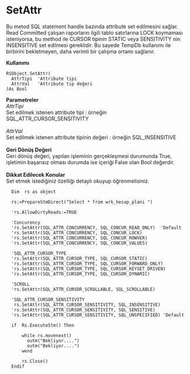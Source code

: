 # SetAttr

Bu metod SQL statement handle bazında attribute set edilmesini sağlar. Read Committed çalışan raporların ilgili tablo satırlarına LOCK koymaması isteniyorsa, bu method ile CURSOR tipinin STATIC veya SENSITIVITY nin INSENSITIVE set edilmesi gereklidir. Bu sayede TempDb kullanımı ile birbirini bekletmeyen, daha verimli bir çalışma ortamı sağlanır.

**Kullanımı**

```
RSObject.SetAttr(
  AttrTipi  'Attribute tipi
  AttrVal   'Attribute tip değeri
)As Bool
```

**Parametreler**\
_AttrTipi_\
Set edilmek istenen attribute tipi : örneğin SQL\_ATTR\_CURSOR\_SENSITIVITY\
\
_AttrVal_\
Set edilmek istenen attribute tipinin değeri : örneğin SQL\_INSENSITIVE\
\
**Geri Dönüş Değeri**\
Geri dönüş değeri, yapılan işleminin gerçekleşmesi durumunda True, işletimin başarısız olması durumda ise içeriği False olan Bool değerdir.\
\
**Dikkat Edilecek Konular**\
Set etmek istediğiniz özelliği detaylı okuyup öğrenmelisiniz.

```
  Dim  rs as object
  
  rs:=PrepareStmDirect("Select * from wrk_hesap_plani ")

  'rs.AllowDirtyReads:=TRUE
  
  'Concurency
  'rs.SetAttr(SQL_ATTR_CONCURRENCY, SQL_CONCUR_READ_ONLY)  'Default
  'rs.SetAttr(SQL_ATTR_CONCURRENCY, SQL_CONCUR_LOCK)
  'rs.SetAttr(SQL_ATTR_CONCURRENCY, SQL_CONCUR_ROWVER)
  'rs.SetAttr(SQL_ATTR_CONCURRENCY, SQL_CONCUR_VALUES)

  'SQL_ATTR_CURSOR_TYPE
  'rs.SetAttr(SQL_ATTR_CURSOR_TYPE, SQL_CURSOR_STATIC)
  'rs.SetAttr(SQL_ATTR_CURSOR_TYPE, SQL_CURSOR_FORWARD_ONLY)
  'rs.SetAttr(SQL_ATTR_CURSOR_TYPE, SQL_CURSOR_KEYSET_DRIVEN)
  'rs.SetAttr(SQL_ATTR_CURSOR_TYPE, SQL_CURSOR_DYNAMIC)

  'SCROLL
  'rs.SetAttr(SQL_ATTR_CURSOR_SCROLLABLE, SQL_SCROLLABLE)
  
  'SQL_ATTR_CURSOR_SENSITIVITY
   rs.SetAttr(SQL_ATTR_CURSOR_SENSITIVITY, SQL_INSENSITIVE)
  'rs.SetAttr(SQL_ATTR_CURSOR_SENSITIVITY, SQL_SENSITIVE)
  'rs.SetAttr(SQL_ATTR_CURSOR_SENSITIVITY, SQL_UNSPECIFIED) 'Default
  
  if  Rs.ExecuteStm() Then
  
      while rs.movenext()
        outm("Bekliyor....")
        outm("Bekliyor....")
      wend
         
      rs.Close()
  Endif
```
